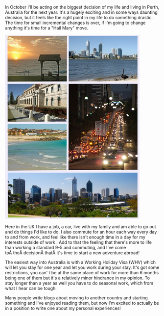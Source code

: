 In October I'll be acting on the biggest decision of my life and living in Perth, Australia for the next year. It's a hugely exciting and in some ways daunting decision, but it feels like the right point in my life to do something drastic. The time for small incremental changes is over, if I'm going to change anything it's time for a "Hail Mary" move.

![perth](images/439px-Perth_Montage.jpg)

Here in the UK I have a job, a car, live with my family and am able to go out and do things I'd like to do. I also commute for an hour each way every day to and from work, and feel like there isn't enough time in a day for my interests outside of work . Add to that the feeling that there's more to life than working a standard 9-5 and commuting, and I've come toÂ theÂ decisionÂ thatÂ it's time to start a new adventure abroad!

The easiest way into Australia is with a Working Holiday Visa (WHV) which will let you stay for one year and let you work during your stay. It's got some restrictions, you can' t be at the same place of work for more than 6 months being one of them but it's a relatively minor
 hindrance in my opinion. To stay longer than a year as well you have to do seasonal work, which from what I hear can be tough.

Many people write blogs about moving to another country and starting something and I've enjoyed reading them, but now I'm excited to actually be in a position to write one about my personal experiences!
